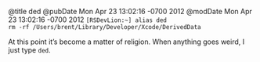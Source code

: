 @title ded
@pubDate Mon Apr 23 13:02:16 -0700 2012
@modDate Mon Apr 23 13:02:16 -0700 2012
<code>[RSDevLion:~] alias ded</code><br />
<code>rm -rf /Users/brent/Library/Developer/Xcode/DerivedData</code>

At this point it’s become a matter of religion. When anything goes weird, I just type <code>ded</code>.
